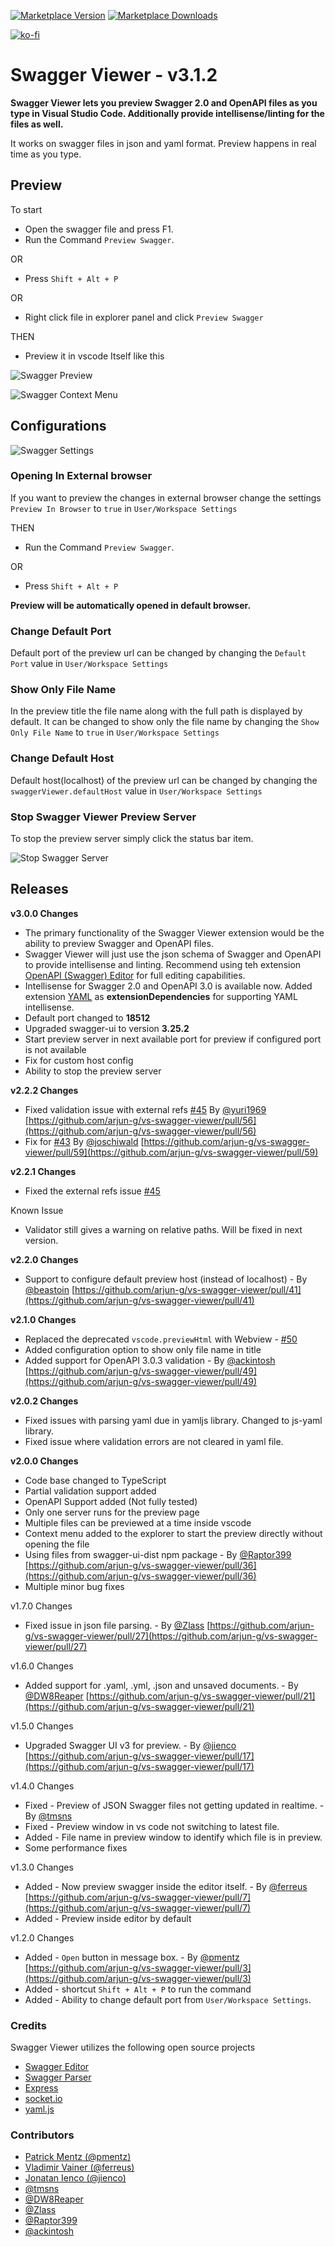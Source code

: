 [![Marketplace Version](https://vsmarketplacebadge.apphb.com/version/Arjun.swagger-viewer.svg "Current Release")](https://marketplace.visualstudio.com/items?itemName=Arjun.swagger-viewer) [![Marketplace Downloads](https://vsmarketplacebadge.apphb.com/downloads-short/Arjun.swagger-viewer.svg "Current Release")](https://marketplace.visualstudio.com/items?itemName=Arjun.swagger-viewer)

[![ko-fi](https://www.ko-fi.com/img/githubbutton_sm.svg)](https://ko-fi.com/arjunganesan)

# Swagger Viewer - v3.1.2

**Swagger Viewer lets you preview Swagger 2.0 and OpenAPI files as you type in Visual Studio Code. Additionally provide intellisense/linting for the files as well.**

It works on swagger files in json and yaml format. Preview happens in real time as you type.

## Preview

To start

- Open the swagger file and press F1.
- Run the Command `Preview Swagger`.

OR

- Press `Shift + Alt + P`

OR

- Right click file in explorer panel and click `Preview Swagger`

THEN

- Preview it in vscode Itself like this

![Swagger Preview](https://cdn.rawgit.com/arjun-g/vs-swagger-viewer/master/docs/swagger-preview.gif)

![Swagger Context Menu](https://cdn.rawgit.com/arjun-g/vs-swagger-viewer/master/docs/swagger-context-menu.png)

## Configurations

![Swagger Settings](https://cdn.rawgit.com/arjun-g/vs-swagger-viewer/master/docs/swagger-settings.png)

### Opening In External browser

If you want to preview the changes in external browser change the settings `Preview In Browser` to `true` in `User/Workspace Settings`

THEN

- Run the Command `Preview Swagger`.

OR

- Press `Shift + Alt + P`

**Preview will be automatically opened in default browser.**

### Change Default Port

Default port of the preview url can be changed by changing the `Default Port` value in `User/Workspace Settings`

### Show Only File Name

In the preview title the file name along with the full path is displayed by default. It can be changed to show only the file name by changing the `Show Only File Name` to `true` in `User/Workspace Settings`

### Change Default Host

Default host(localhost) of the preview url can be changed by changing the `swaggerViewer.defaultHost` value in `User/Workspace Settings`

### Stop Swagger Viewer Preview Server

To stop the preview server simply click the status bar item.

![Stop Swagger Server](https://cdn.rawgit.com/arjun-g/vs-swagger-viewer/master/docs/stop-swagger-preview-server.png)

## Releases

**v3.0.0 Changes**

- The primary functionality of the Swagger Viewer extension would be the ability to preview Swagger and OpenAPI files.
- Swagger Viewer will just use the json schema of Swagger and OpenAPI to provide intellisense and linting. Recommend using teh extension [OpenAPI (Swagger) Editor](https://marketplace.visualstudio.com/items?itemName=42Crunch.vscode-openapi) for full editing capabilities.
- Intellisense for Swagger 2.0 and OpenAPI 3.0 is available now. Added extension [YAML](https://marketplace.visualstudio.com/items?itemName=redhat.vscode-yaml) as **extensionDependencies** for supporting YAML intellisense.
- Default port changed to **18512**
- Upgraded swagger-ui to version **3.25.2**
- Start preview server in next available port for preview if configured port is not available
- Fix for custom host config
- Ability to stop the preview server

**v2.2.2 Changes**

- Fixed validation issue with external refs [#45](https://github.com/arjun-g/vs-swagger-viewer/issues/45) By [@yuri1969](https://github.com/yuri1969) [https://github.com/arjun-g/vs-swagger-viewer/pull/56](https://github.com/arjun-g/vs-swagger-viewer/pull/56)
- Fix for [#43](https://github.com/arjun-g/vs-swagger-viewer/issues/43) By [@joschiwald](https://github.com/joschiwald) [https://github.com/arjun-g/vs-swagger-viewer/pull/59](https://github.com/arjun-g/vs-swagger-viewer/pull/59)

**v2.2.1 Changes**

- Fixed the external refs issue [#45](https://github.com/arjun-g/vs-swagger-viewer/issues/45)

Known Issue

- Validator still gives a warning on relative paths. Will be fixed in next version.

**v2.2.0 Changes**

- Support to configure default preview host (instead of localhost) - By [@beastoin](https://github.com/beastoin) [https://github.com/arjun-g/vs-swagger-viewer/pull/41](https://github.com/arjun-g/vs-swagger-viewer/pull/41)

**v2.1.0 Changes**

- Replaced the deprecated `vscode.previewHtml` with Webview - [#50](https://github.com/arjun-g/vs-swagger-viewer/issues/50)
- Added configuration option to show only file name in title
- Added support for OpenAPI 3.0.3 validation - By [@ackintosh](https://github.com/ackintosh) [https://github.com/arjun-g/vs-swagger-viewer/pull/49](https://github.com/arjun-g/vs-swagger-viewer/pull/49)

**v2.0.2 Changes**

- Fixed issues with parsing yaml due in yamljs library. Changed to js-yaml library.
- Fixed issue where validation errors are not cleared in yaml file.

**v2.0.0 Changes**

- Code base changed to TypeScript
- Partial validation support added
- OpenAPI Support added (Not fully tested)
- Only one server runs for the preview page
- Multiple files can be previewed at a time inside vscode
- Context menu added to the explorer to start the preview directly without opening the file
- Using files from swagger-ui-dist npm package - By [@Raptor399](https://github.com/Raptor399) [https://github.com/arjun-g/vs-swagger-viewer/pull/36](https://github.com/arjun-g/vs-swagger-viewer/pull/36)
- Multiple minor bug fixes

v1.7.0 Changes

- Fixed issue in json file parsing. - By [@Zlass](https://github.com/Zlass) [https://github.com/arjun-g/vs-swagger-viewer/pull/27](https://github.com/arjun-g/vs-swagger-viewer/pull/27)

v1.6.0 Changes

- Added support for .yaml, .yml, .json and unsaved documents. - By [@DW8Reaper](https://github.com/DW8Reaper) [https://github.com/arjun-g/vs-swagger-viewer/pull/21](https://github.com/arjun-g/vs-swagger-viewer/pull/21)

v1.5.0 Changes

- Upgraded Swagger UI v3 for preview. - By [@jienco](https://github.com/jienco) [https://github.com/arjun-g/vs-swagger-viewer/pull/17](https://github.com/arjun-g/vs-swagger-viewer/pull/17)

v1.4.0 Changes

- Fixed - Preview of JSON Swagger files not getting updated in realtime. - By [@tmsns](https://github.com/tmsns)
- Fixed - Preview window in vs code not switching to latest file.
- Added - File name in preview window to identify which file is in preview.
- Some performance fixes

v1.3.0 Changes

- Added - Now preview swagger inside the editor itself. - By [@ferreus](https://github.com/ferreus) [https://github.com/arjun-g/vs-swagger-viewer/pull/7](https://github.com/arjun-g/vs-swagger-viewer/pull/7)
- Added - Preview inside editor by default

v1.2.0 Changes

- Added - `Open` button in message box. - By [@pmentz](https://github.com/pmentz) [https://github.com/arjun-g/vs-swagger-viewer/pull/3](https://github.com/arjun-g/vs-swagger-viewer/pull/3)
- Added - shortcut `Shift + Alt + P` to run the command
- Added - Ability to change default port from `User/Workspace Settings`.

### Credits

Swagger Viewer utilizes the following open source projects

- [Swagger Editor](https://github.com/swagger-api/swagger-editor)
- [Swagger Parser](https://github.com/BigstickCarpet/swagger-parser)
- [Express](https://github.com/expressjs/express)
- [socket.io](https://github.com/socketio/socket.io/)
- [yaml.js](https://github.com/jeremyfa/yaml.js)

### Contributors

- [Patrick Mentz (@pmentz)](https://github.com/pmentz)
- [Vladimir Vainer (@ferreus)](https://github.com/ferreus)
- [Jonatan Ienco (@jienco)](https://github.com/jienco)
- [@tmsns](https://github.com/tmsns)
- [@DW8Reaper](https://github.com/DW8Reaper)
- [@Zlass](https://github.com/Zlass)
- [@Raptor399](https://github.com/Raptor399)
- [@ackintosh](https://github.com/ackintosh)
